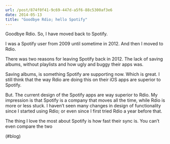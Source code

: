 ```yaml
---
url: /post/874f0f41-9c69-447d-a5f6-88c5300af3e6
date: 2014-05-13
title: "Goodbye Rdio; hello Spotify"
---
```


Goodbye Rdio. So, I have moved back to Spotify.



I was a Spotify user from 2009 until sometime in 2012. And then I moved to Rdio.



There was two reasons for leaving Spotify back in 2012. The lack of saving albums, without playlists and how ugly and buggy their apps was.



Saving albums, is something Spotify are supporting now. Which is great. I still think that the way Rdio are doing this on their iOS apps are superior to Spotify.



But. The current design of the Spotify apps are way superior to Rdio. My impression is that Spotify is a company that moves all the time, while Rdio is more or less stuck. I haven&#8217;t seen many changes in design of functionality since I started using Rdio; or even since I first tried Rdio a year before that.



The thing I love the most about Spotify is how fast their sync is. You can&#8217;t even compare the two



(#blog)